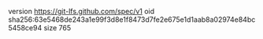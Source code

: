 version https://git-lfs.github.com/spec/v1
oid sha256:63e5468de243a1e99f3d8e1f8473d7fe2e675e1d1aab8a02974e84bc5458ce94
size 765
